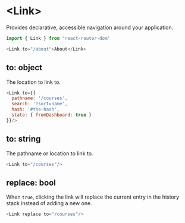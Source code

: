 # &lt;Link>

Provides declarative, accessible navigation around your application.

```js
import { Link } from 'react-router-dom'

<Link to="/about">About</Link>
```

## to: object

The location to link to.

```js
<Link to={{
  pathname: '/courses',
  search: '?sort=name',
  hash: '#the-hash',
  state: { fromDashboard: true }
}}/>
```

## to: string

The pathname or location to link to.

```js
<Link to="/courses"/>
```

## replace: bool

When `true`, clicking the link will replace the current entry in the history stack instead of adding a new one.

```js
<Link replace to="/courses"/>
```
